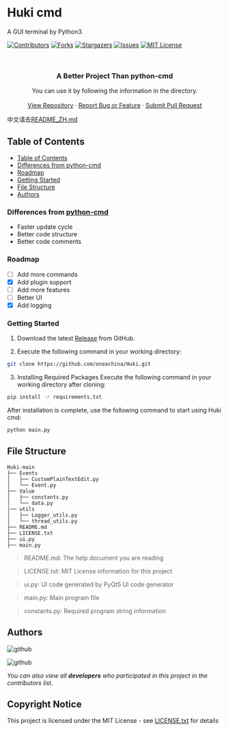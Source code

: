 <!-- Best_README_template -->

# Huki cmd

A GUI terminal by Python3.

[![Contributors][contributors-shield]][contributors-url]
[![Forks][forks-shield]][forks-url]
[![Stargazers][stars-shield]][stars-url]
[![Issues][issues-shield]][issues-url]
[![MIT License][license-shield]][license-url]

<br />

<p align="center">
 <h3 align="center">A Better Project Than python-cmd</h3>
 <p align="center">
   You can use it by following the information in the directory.
   <br />
   <br />
   <a href="https://github.com/oneachina/Huki">View Repository</a>
   ·
   <a href="https://github.com/oneachina/Huki/issues">Report Bug or Feature</a>
   ·
   <a href="https://github.com/oneachina/Huki/pulls">Submit Pull Request</a>
</p>

中文请去[README_ZH.md](https://github.com/oneachina/Huki/blob/main/README_ZH.md)

## Table of Contents

- [Table of Contents](#table-of-contents)
- [Differences from python-cmd](#differences-from-python-cmd)
- [Roadmap](#roadmap)
- [Getting Started](#getting-started)
- [File Structure](#file-structure)
- [Authors](#authors)

### Differences from [python-cmd](https://github.com/CodeCrafter-TL/python-cmd)
- Faster update cycle
- Better code structure
- Better code comments

### Roadmap
- [ ] Add more commands
- [x] Add plugin support
- [ ] Add more features
- [ ] Better UI
- [x] Add logging

### Getting Started
1. Download the latest [Release](https://github.com/oneachina/Huki/releases) from GitHub.

2. Execute the following command in your working directory:
```bash
git clone https://github.com/oneachina/Huki.git
```
3. Installing Required Packages
Execute the following command in your working directory after cloning:

```bash
pip install -r requirements.txt
```
After installation is complete, use the following command to start using Huki cmd:
```bash
python main.py
```
## File Structure
```
Huki-main
├── Events
│   ├── CustomPlainTextEdit.py
│   └── Event.py
├── Value
│   ├── constants.py
│   └── data.py
|── utils
│   ├── Logger_utils.py
│   └── thread_utils.py
├── README.md
├── LICENSE.txt
├── ui.py
├── main.py
```

> README.md: The help document you are reading

> LICENSE.txt: MIT License information for this project

> ui.py: UI code generated by PyQt5 UI code generator

> main.py: Main program file

> constants.py: Required program string information

## Authors
![github](https://img.shields.io/badge/GitHub-oneachina-green?logo=github)

![github](https://img.shields.io/badge/GitHub-CodeCrafterTL-green?logo=github)

*You can also view all **developers** who participated in this project in the contributors list.*

## Copyright Notice
This project is licensed under the MIT License - see [LICENSE.txt](https://github.com/oneachina/Huki/LICENSE.txt) for details

[project-path]:oneachina/Huki
[contributors-shield]: https://img.shields.io/github/contributors/oneachina/Huki.svg?style=square
[contributors-url]: https://github.com/oneachina/Huki/graphs/contributors
[forks-shield]: https://img.shields.io/github/forks/oneachina/Huki.svg?style=square
[forks-url]: https://github.com/oneachina/Huki/network/members
[stars-shield]: https://img.shields.io/github/stars/oneachina/Huki.svg?style=square
[stars-url]: https://github.com/oneachina/Huki/stargazers
[issues-shield]: https://img.shields.io/github/issues/oneachina/Huki.svg?style=square
[issues-url]: https://img.shields.io/github/issues/oneachina/Huki.svg
[license-shield]: https://img.shields.io/github/license/oneachina/Huki.svg?style=square
[license-url]: https://github.com/oneachina/Huki/blob/master/LICENSE.txt